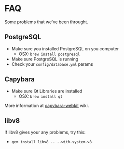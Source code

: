 # FAQ

Some problems that we've been throught.

## PostgreSQL

* Make sure you installed PostgreSQL on you computer
  * OSX: `brew install postgresql`
* Make sure PostgreSQL is running
* Check your `config/database.yml` params

## Capybara

* Make sure Qt Libraries are installed
  * OSX: `brew install qt`

More information at [capybara-webkit](https://github.com/thoughtbot/capybara-webkit/wiki/Installing-Qt-and-compiling-capybara-webkit) wiki.

## libv8

If libv8 gives your any problems, try this:

* `gem install libv8 -- --with-system-v8`


